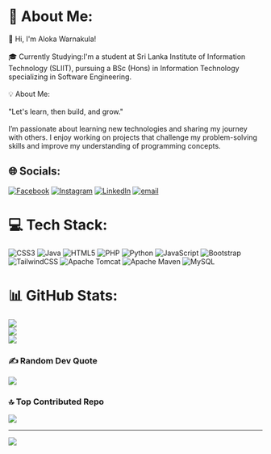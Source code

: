 # 💫 About Me:
👋 Hi, I'm Aloka Warnakula!<br><br>🎓 Currently Studying:I'm a student at Sri Lanka Institute of Information Technology (SLIIT), pursuing a BSc (Hons) in Information Technology specializing in Software Engineering.<br><br>💡 About Me:<br><br>"Let's learn, then build, and grow."<br><br>I’m passionate about learning new technologies and sharing my journey with others. I enjoy working on projects that challenge my problem-solving skills and improve my understanding of programming concepts.


## 🌐 Socials:
[![Facebook](https://img.shields.io/badge/Facebook-%231877F2.svg?logo=Facebook&logoColor=white)](https://facebook.com/https://web.facebook.com/profile.php?id=100088103778641) [![Instagram](https://img.shields.io/badge/Instagram-%23E4405F.svg?logo=Instagram&logoColor=white)](https://instagram.com/https://www.instagram.com/aloka_warnakula/?hl=en) [![LinkedIn](https://img.shields.io/badge/LinkedIn-%230077B5.svg?logo=linkedin&logoColor=white)](https://linkedin.com/in/https://www.linkedin.com/in/aloka-warnakula-550255358/) [![email](https://img.shields.io/badge/Email-D14836?logo=gmail&logoColor=white)](mailto:alokawarnakula77@gmail.com) 

# 💻 Tech Stack:
![CSS3](https://img.shields.io/badge/css3-%231572B6.svg?style=for-the-badge&logo=css3&logoColor=white) ![Java](https://img.shields.io/badge/java-%23ED8B00.svg?style=for-the-badge&logo=openjdk&logoColor=white) ![HTML5](https://img.shields.io/badge/html5-%23E34F26.svg?style=for-the-badge&logo=html5&logoColor=white) ![PHP](https://img.shields.io/badge/php-%23777BB4.svg?style=for-the-badge&logo=php&logoColor=white) ![Python](https://img.shields.io/badge/python-3670A0?style=for-the-badge&logo=python&logoColor=ffdd54) ![JavaScript](https://img.shields.io/badge/javascript-%23323330.svg?style=for-the-badge&logo=javascript&logoColor=%23F7DF1E) ![Bootstrap](https://img.shields.io/badge/bootstrap-%238511FA.svg?style=for-the-badge&logo=bootstrap&logoColor=white) ![TailwindCSS](https://img.shields.io/badge/tailwindcss-%2338B2AC.svg?style=for-the-badge&logo=tailwind-css&logoColor=white) ![Apache Tomcat](https://img.shields.io/badge/apache%20tomcat-%23F8DC75.svg?style=for-the-badge&logo=apache-tomcat&logoColor=black) ![Apache Maven](https://img.shields.io/badge/Apache%20Maven-C71A36?style=for-the-badge&logo=Apache%20Maven&logoColor=white) ![MySQL](https://img.shields.io/badge/mysql-4479A1.svg?style=for-the-badge&logo=mysql&logoColor=white)
# 📊 GitHub Stats:
![](https://github-readme-stats.vercel.app/api?username=AlokaWarnakula&theme=dark&hide_border=false&include_all_commits=true&count_private=true)<br/>
![](https://nirzak-streak-stats.vercel.app/?user=AlokaWarnakula&theme=dark&hide_border=false)<br/>
![](https://github-readme-stats.vercel.app/api/top-langs/?username=AlokaWarnakula&theme=dark&hide_border=false&include_all_commits=true&count_private=true&layout=compact)

### ✍️ Random Dev Quote
![](https://quotes-github-readme.vercel.app/api?type=horizontal&theme=radical)

### 🔝 Top Contributed Repo
![](https://github-contributor-stats.vercel.app/api?username=AlokaWarnakula&limit=5&theme=dark&combine_all_yearly_contributions=true)

---
[![](https://visitcount.itsvg.in/api?id=AlokaWarnakula&icon=0&color=0)](https://visitcount.itsvg.in)

<!-- Proudly created with GPRM ( https://gprm.itsvg.in ) -->
